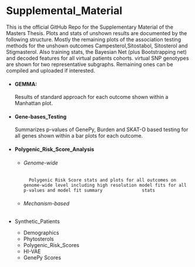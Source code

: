 # Supplemental_Material
This is the official GitHub Repo for the Supplementary Material of the Masters Thesis. 
Plots and stats of unshown results are documented by the following structure. Mostly the remaining plots of the association testing methods for the unshown outcomes
Campesterol,Sitostabol, Sitosterol and Stigmasterol. Also training stats, the Bayesian Net (plus Bootstrapping net) and decoded features for all virtual patients cohorts. virtual SNP genotypes are shown for two representative subgraphs. Remaining ones can be compiled and uploaded if interested.

* #### GEMMA: 
    Results of standard approach for each outcome shown within a Manhattan plot.
  
* #### Gene-bases_Testing
    Summarizes p-values of GenePy, Burden and SKAT-O based testing for all genes shown within a bar plots for each outcome.

* #### Polygenic_Risk_Score_Analysis
  * ###### Genome-wide  
          Polygenic Risk Score stats and plots for all outcomes on genome-wide level including high resolution model fits for all p-values and model fit summary               stats
  * ###### Mechanism-based
* Synthetic_Patients
  * Demographics
  * Phytosterols
  * Polygenic_Risk_Scores
  * HI-VAE
  * GenePy Scores
